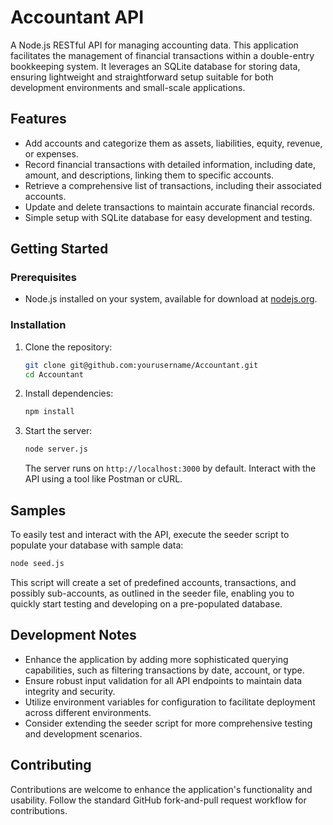 # Accountant API

A Node.js RESTful API for managing accounting data. This application facilitates the management of financial transactions within a double-entry bookkeeping system. It leverages an SQLite database for storing data, ensuring lightweight and straightforward setup suitable for both development environments and small-scale applications.

## Features

- Add accounts and categorize them as assets, liabilities, equity, revenue, or expenses.
- Record financial transactions with detailed information, including date, amount, and descriptions, linking them to specific accounts.
- Retrieve a comprehensive list of transactions, including their associated accounts.
- Update and delete transactions to maintain accurate financial records.
- Simple setup with SQLite database for easy development and testing.

## Getting Started

### Prerequisites

- Node.js installed on your system, available for download at [nodejs.org](https://nodejs.org/).

### Installation

1. Clone the repository:

   ```bash
   git clone git@github.com:yourusername/Accountant.git
   cd Accountant
   ```

2. Install dependencies:

   ```bash
   npm install
   ```

3. Start the server:

   ```bash
   node server.js
   ```

   The server runs on `http://localhost:3000` by default. Interact with the API using a tool like Postman or cURL.

## Samples

To easily test and interact with the API, execute the seeder script to populate your database with sample data:

```bash
node seed.js
```

This script will create a set of predefined accounts, transactions, and possibly sub-accounts, as outlined in the seeder file, enabling you to quickly start testing and developing on a pre-populated database.

## Development Notes

- Enhance the application by adding more sophisticated querying capabilities, such as filtering transactions by date, account, or type.
- Ensure robust input validation for all API endpoints to maintain data integrity and security.
- Utilize environment variables for configuration to facilitate deployment across different environments.
- Consider extending the seeder script for more comprehensive testing and development scenarios.

## Contributing

Contributions are welcome to enhance the application's functionality and usability. Follow the standard GitHub fork-and-pull request workflow for contributions.
